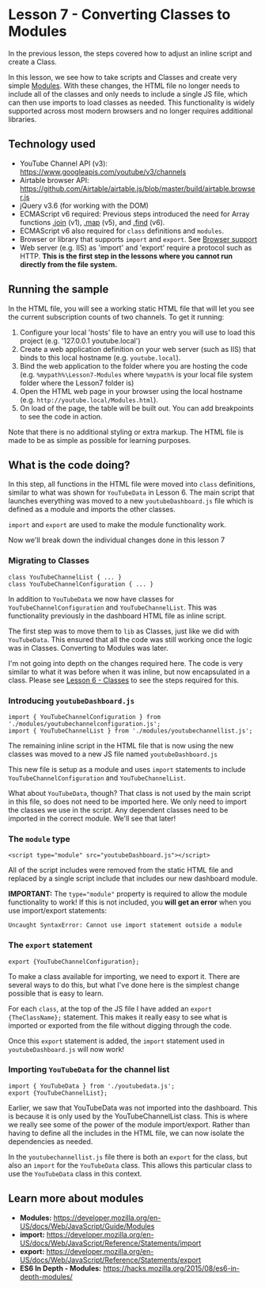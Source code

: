 # Lesson 7 - Converting Classes to Modules

In the previous lesson, the steps covered how to adjust an inline script and create a Class.

In this lesson, we see how to take scripts and Classes and create very simple [Modules](https://developer.mozilla.org/en-US/docs/Web/JavaScript/Guide/Modules). With these changes, the HTML file no longer needs to include all of the classes and only needs to include a single JS file, which can then use imports to load classes as needed. This functionality is widely supported across most modern browsers and no longer requires additional libraries.

## Technology used
- YouTube Channel API (v3): https://www.googleapis.com/youtube/v3/channels
- Airtable browser API: https://github.com/Airtable/airtable.js/blob/master/build/airtable.browser.js
- jQuery v3.6 (for working with the DOM)
- ECMAScript v6 required: Previous steps introduced the need for Array functions [.join](https://developer.mozilla.org/en-US/docs/Web/JavaScript/Reference/Global_Objects/Array/join) (v1), [.map](https://developer.mozilla.org/en-US/docs/Web/JavaScript/Reference/Global_Objects/Array/map) (v5), and [.find](https://developer.mozilla.org/en-US/docs/Web/JavaScript/Reference/Global_Objects/Array/find) (v6).
- ECMAScript v6 also required for `class` definitions and `modules`.
- Browser or library that supports `import` and `export`. See [Browser support](https://developer.mozilla.org/en-US/docs/Web/JavaScript/Guide/Modules#browser_support)
- Web server (e.g. IIS) as 'import' and 'export' require a protocol such as HTTP. **This is the first step in the lessons where you cannot run directly from the file system.**

## Running the sample
In the HTML file, you will see a working static HTML file that will let you see the current subscription counts of two channels. To get it running:

1. Configure your local 'hosts' file to have an entry you will use to load this project (e.g. '127.0.0.1	youtube.local')
1. Create a web application definition on your web server (such as IIS) that binds to this local hostname (e.g. `youtube.local`).
1. Bind the web application to the folder where you are hosting the code (e.g. `%mypath%\Lesson7-Modules` where `%mypath%` is your local file system folder where the Lesson7 folder is)
1. Open the HTML web page in your browser using the local hostname (e.g. `http://youtube.local/Modules.html`). 
1. On load of the page, the table will be built out. You can add breakpoints to see the code in action.

Note that there is no additional styling or extra markup. The HTML file is made to be as simple as possible for learning purposes.

## What is the code doing?
In this step, all functions in the HTML file were moved into `class` definitions, similar to what was shown for `YouTubeData` in Lesson 6. The main script that launches everything was moved to a new `youtubeDashboard.js` file which is defined as a module and imports the other classes.

`import` and `export` are used to make the module functionality work. 

Now we'll break down the individual changes done in this lesson 7

### Migrating to Classes
	class YouTubeChannelList { ... }
	class YouTubeChannelConfiguration { ... }

In addition to `YouTubeData` we now have classes for `YouTubeChannelConfiguration` and `YouTubeChannelList`. This was functionality previously in the dashboard HTML file as inline script.

The first step was to move them to `lib` as Classes, just like we did with `YouTubeData`. This ensured that all the code was still working once the logic was in Classes. Converting to Modules was later.

I'm not going into depth on the changes required here. The code is very similar to what it was before when it was inline, but now encapsulated in a class. Please see [Lesson 6 - Classes](../Lesson6-Classes) to see the steps required for this.

### Introducing `youtubeDashboard.js`
	import { YouTubeChannelConfiguration } from './modules/youtubechannelconfiguration.js';
	import { YouTubeChannelList } from './modules/youtubechannellist.js';

The remaining inline script in the HTML file that is now using the new classes was moved to a new JS file named `youtubeDashboard.js`

This new file is setup as a module and uses `import` statements to include `YouTubeChannelConfiguration` and `YouTubeChannelList`. 

What about `YouTubeData`, though? That class is not used by the main script in this file, so does not need to be imported here. We only need to import the classes we use in the script. Any dependent classes need to be imported in the correct module. We'll see that later!

### The `module` type
	<script type="module" src="youtubeDashboard.js"></script>

All of the script includes were removed from the static HTML file and replaced by a single script include that includes our new dashboard module. 

**IMPORTANT:** The `type="module"` property is required to allow the module functionality to work! If this is not included, you **will get an error** when you use import/export statements:

`Uncaught SyntaxError: Cannot use import statement outside a module`

### The `export` statement
	export {YouTubeChannelConfiguration};

To make a class available for importing, we need to export it. There are several ways to do this, but what I've done here is the simplest change possible that is easy to learn.

For each `class`, at the top of the JS file I have added an `export {TheClassName};` statement. This makes it really easy to see what is imported or exported from the file without digging through the code. 

Once this `export` statement is added, the `import` statement used in `youtubeDashboard.js` will now work!


### Importing `YouTubeData` for the channel list
	import { YouTubeData } from './youtubedata.js';
	export {YouTubeChannelList};

Earlier, we saw that YouTubeData was not imported into the dashboard. This is because it is only used by the YouTubeChannelList class. This is where we really see some of the power of the module import/export. Rather than having to define all the includes in the HTML file, we can now isolate the dependencies as needed.

In the `youtubechannellist.js` file there is both an `export` for the class, but also an `import` for the `YouTubeData` class. This allows this particular class to use the `YouTubeData` class in this context.

## Learn more about modules

 * **Modules:** https://developer.mozilla.org/en-US/docs/Web/JavaScript/Guide/Modules
 * **import:** https://developer.mozilla.org/en-US/docs/Web/JavaScript/Reference/Statements/import
 * **export:** https://developer.mozilla.org/en-US/docs/Web/JavaScript/Reference/Statements/export
 * **ES6 In Depth - Modules:** https://hacks.mozilla.org/2015/08/es6-in-depth-modules/